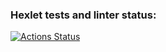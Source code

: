 ### Hexlet tests and linter status:
[![Actions Status](https://github.com/vladimirbazhanov/python-project-lvl1/workflows/hexlet-check/badge.svg)](https://github.com/vladimirbazhanov/python-project-lvl1/actions)